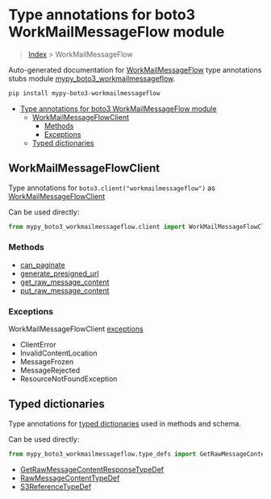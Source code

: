 # Type annotations for boto3 WorkMailMessageFlow module

> [Index](..) > WorkMailMessageFlow

Auto-generated documentation for
[WorkMailMessageFlow](https://boto3.amazonaws.com/v1/documentation/api/1.17.71/reference/services/workmailmessageflow.html#WorkMailMessageFlow)
type annotations stubs module
[mypy_boto3_workmailmessageflow](https://pypi.org/project/mypy-boto3-workmailmessageflow/).

```bash
pip install mypy-boto3-workmailmessageflow
```

- [Type annotations for boto3 WorkMailMessageFlow module](#type-annotations-for-boto3-workmailmessageflow-module)
  - [WorkMailMessageFlowClient](#workmailmessageflowclient)
    - [Methods](#methods)
    - [Exceptions](#exceptions)
  - [Typed dictionaries](#typed-dictionaries)

## WorkMailMessageFlowClient

Type annotations for `boto3.client("workmailmessageflow")` as
[WorkMailMessageFlowClient](./client.md)

Can be used directly:

```python
from mypy_boto3_workmailmessageflow.client import WorkMailMessageFlowClient
```

### Methods

- [can_paginate](./client.md#can_paginate)
- [generate_presigned_url](./client.md#generate_presigned_url)
- [get_raw_message_content](./client.md#get_raw_message_content)
- [put_raw_message_content](./client.md#put_raw_message_content)

### Exceptions

WorkMailMessageFlowClient [exceptions](./client.md#exceptions)

- ClientError
- InvalidContentLocation
- MessageFrozen
- MessageRejected
- ResourceNotFoundException

## Typed dictionaries

Type annotations for [typed dictionaries](./type_defs.md) used in methods and
schema.

Can be used directly:

```python
from mypy_boto3_workmailmessageflow.type_defs import GetRawMessageContentResponseTypeDef, ...
```

- [GetRawMessageContentResponseTypeDef](./type_defs.md#getrawmessagecontentresponsetypedef)
- [RawMessageContentTypeDef](./type_defs.md#rawmessagecontenttypedef)
- [S3ReferenceTypeDef](./type_defs.md#s3referencetypedef)
